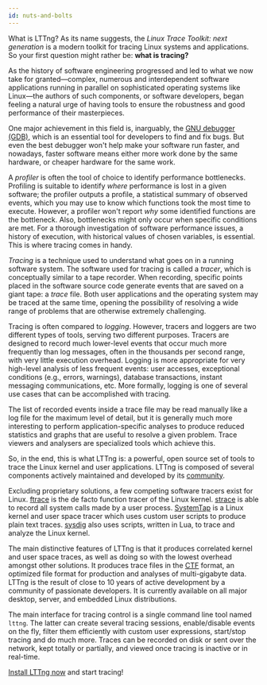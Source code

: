 ```yaml
---
id: nuts-and-bolts
---
```


What is LTTng? As its name suggests, the
_Linux Trace Toolkit: next generation_ is a modern toolkit for
tracing Linux systems and applications. So your first question might
rather be: **what is tracing?**

As the history of software engineering progressed and led to what
we now take for granted&mdash;complex, numerous and
interdependent software applications running in parallel on
sophisticated operating systems like Linux&mdash;the authors of such
components, or software developers, began feeling a natural
urge of having tools to ensure the robustness and good performance
of their masterpieces.

One major achievement in this field is, inarguably, the
<a href="https://www.gnu.org/software/gdb/" class="ext">GNU debugger
(GDB)</a>, which is an essential tool for developers to find and fix
bugs. But even the best debugger won't help make your software run
faster, and nowadays, faster software means either more work done by
the same hardware, or cheaper hardware for the same work.

A _profiler_ is often the tool of choice to identify performance
bottlenecks. Profiling is suitable to identify _where_ performance is
lost in a given software; the profiler outputs a profile, a
statistical summary of observed events, which you may use to know
which functions took the most time to execute. However, a profiler
won't report _why_ some identified functions are the bottleneck.
Also, bottlenecks might only occur when specific conditions are met.
For a thorough investigation of software performance issues, a history
of execution, with historical values of chosen variables, is
essential. This is where tracing comes in handy.

_Tracing_ is a technique used to understand what goes on in a running
software system. The software used for tracing is called a _tracer_,
which is conceptually similar to a tape recorder. When recording,
specific points placed in the software source code generate events
that are saved on a giant tape: a _trace_ file. Both user applications
and the operating system may be traced at the same time, opening the
possibility of resolving a wide range of problems that are otherwise
extremely challenging.

Tracing is often compared to _logging_. However, tracers and loggers
are two different types of tools, serving two different purposes. Tracers are
designed to record much lower-level events that occur much more
frequently than log messages, often in the thousands per second range,
with very little execution overhead. Logging is more appropriate for
very high-level analysis of less frequent events: user accesses,
exceptional conditions (e.g., errors, warnings), database
transactions, instant messaging communications, etc. More formally,
logging is one of several use cases that can be accomplished with
tracing.

The list of recorded events inside a trace file may be read manually
like a log file for the maximum level of detail, but it is generally
much more interesting to perform application-specific analyses to
produce reduced statistics and graphs that are useful to resolve a
given problem. Trace viewers and analysers are specialized tools which
achieve this.

So, in the end, this is what LTTng is: a powerful, open source set of
tools to trace the Linux kernel and user applications. LTTng is
composed of several components actively maintained and developed by
its <a href="/community/#where" class="ext">community</a>.

Excluding proprietary solutions, a few competing software tracers
exist for Linux.
<a href="https://www.kernel.org/doc/Documentation/trace/ftrace.txt" class="ext">ftrace</a>
is the de facto function tracer of the Linux kernel.
<a href="http://linux.die.net/man/1/strace" class="ext">strace</a>
is able to record all system calls made by a user process.
<a href="https://sourceware.org/systemtap/" class="ext">SystemTap</a>
is a Linux kernel and user space tracer which uses custom user scripts
to produce plain text traces.
<a href="http://www.sysdig.org/" class="ext">sysdig</a>
also uses scripts, written in Lua, to trace and analyze the Linux
kernel.

The main distinctive features of LTTng is that it produces correlated
kernel and user space traces, as well as doing so with the lowest
overhead amongst other solutions.  It produces trace files in the
<a href="http://www.efficios.com/ctf" class="ext"><abbr title="Common Trace Format">CTF</abbr></a>
format, an optimized file format for production and analyses of
multi-gigabyte data. LTTng is the result of close to 10 years of
active development by a community of passionate developers. It is
currently available on all major desktop, server, and embedded Linux
distributions.

The main interface for tracing control is a single command line tool
named `lttng`. The latter can create several tracing sessions,
enable/disable events on the fly, filter them efficiently with custom
user expressions, start/stop tracing and do much more. Traces can be
recorded on disk or sent over the network, kept totally or partially,
and viewed once tracing is inactive or in real-time.

[Install LTTng now](#doc-installing-lttng) and start tracing!
